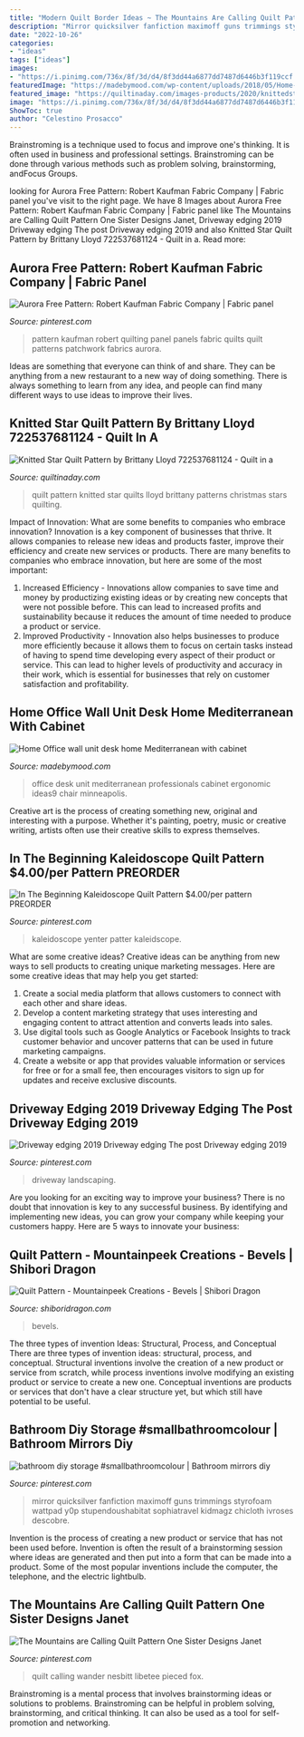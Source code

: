 ```yaml
---
title: "Modern Quilt Border Ideas ~ The Mountains Are Calling Quilt Pattern One Sister Designs Janet"
description: "Mirror quicksilver fanfiction maximoff guns trimmings styrofoam wattpad y0p stupendoushabitat sophiatravel kidmagz chicloth ivroses descobre"
date: "2022-10-26"
categories:
- "ideas"
tags: ["ideas"]
images:
- "https://i.pinimg.com/736x/8f/3d/d4/8f3dd44a6877dd7487d6446b3f119ccf.jpg"
featuredImage: "https://madebymood.com/wp-content/uploads/2018/05/Home-Office-wall-unit-desk-home-Mediterranean-with-theater-and-automation-professionals-x10-office-ideas.jpg"
featured_image: "https://quiltinaday.com/images-products/2020/knittedstar1.jpg"
image: "https://i.pinimg.com/736x/8f/3d/d4/8f3dd44a6877dd7487d6446b3f119ccf.jpg"
ShowToc: true
author: "Celestino Prosacco"
---
```



Brainstroming is a technique used to focus and improve one's thinking. It is often used in business and professional settings. Brainstroming can be done through various methods such as problem solving, brainstorming, andFocus Groups.

	

		
looking for Aurora Free Pattern: Robert Kaufman Fabric Company | Fabric panel you've visit to the right page. We have 8 Images about Aurora Free Pattern: Robert Kaufman Fabric Company | Fabric panel like The Mountains are Calling Quilt Pattern One Sister Designs Janet, Driveway edging 2019 Driveway edging The post Driveway edging 2019 and also Knitted Star Quilt Pattern by Brittany Lloyd 722537681124 - Quilt in a. Read more:
		
    
## Aurora Free Pattern: Robert Kaufman Fabric Company | Fabric Panel

<img loading=lazy src="https://i.pinimg.com/736x/88/bf/92/88bf9225c0a756c39c8e4f9db0df44c2.jpg" onerror="this.onerror=null;this.src='https://tse4.mm.bing.net/th?id=OIP.V2rz_f65_XhUdb-0R5osoQHaK0&amp;pid=15.1';" alt="Aurora Free Pattern: Robert Kaufman Fabric Company | Fabric panel">

_Source: pinterest.com_

>pattern kaufman robert quilting panel panels fabric quilts quilt patterns patchwork fabrics aurora. 

	

Ideas are something that everyone can think of and share. They can be anything from a new restaurant to a new way of doing something. There is always something to learn from any idea, and people can find many different ways to use ideas to improve their lives.

    
## Knitted Star Quilt Pattern By Brittany Lloyd 722537681124 - Quilt In A

<img loading=lazy src="https://quiltinaday.com/images-products/2020/knittedstar1.jpg" onerror="this.onerror=null;this.src='https://tse2.mm.bing.net/th?id=OIP.FmLgTwAKcTR41xhaRiAtsgHaKK&amp;pid=15.1';" alt="Knitted Star Quilt Pattern by Brittany Lloyd 722537681124 - Quilt in a">

_Source: quiltinaday.com_

>quilt pattern knitted star quilts lloyd brittany patterns christmas stars quilting. 

	

Impact of Innovation: What are some benefits to companies who embrace innovation?
Innovation is a key component of businesses that thrive. It allows companies to release new ideas and products faster, improve their efficiency and create new services or products. There are many benefits to companies who embrace innovation, but here are some of the most important: 
1. Increased Efficiency - Innovations allow companies to save time and money by productizing existing ideas or by creating new concepts that were not possible before. This can lead to increased profits and sustainability because it reduces the amount of time needed to produce a product or service. 
2. Improved Productivity - Innovation also helps businesses to produce more efficiently because it allows them to focus on certain tasks instead of having to spend time developing every aspect of their product or service. This can lead to higher levels of productivity and accuracy in their work, which is essential for businesses that rely on customer satisfaction and profitability.

    
## Home Office Wall Unit Desk Home Mediterranean With Cabinet

<img loading=lazy src="https://madebymood.com/wp-content/uploads/2018/05/Home-Office-wall-unit-desk-home-Mediterranean-with-theater-and-automation-professionals-x10-office-ideas.jpg" onerror="this.onerror=null;this.src='https://tse2.mm.bing.net/th?id=OIP.-S5tzBlgV0PqN7Ew5pvsEgHaLy&amp;pid=15.1';" alt="Home Office wall unit desk home Mediterranean with cabinet">

_Source: madebymood.com_

>office desk unit mediterranean professionals cabinet ergonomic ideas9 chair minneapolis. 

	

Creative art is the process of creating something new, original and interesting with a purpose. Whether it's painting, poetry, music or creative writing, artists often use their creative skills to express themselves.

    
## In The Beginning Kaleidoscope Quilt Pattern $4.00/per Pattern PREORDER

<img loading=lazy src="https://i.pinimg.com/736x/11/60/71/11607183aed422b36d074baafb944ebb.jpg" onerror="this.onerror=null;this.src='https://tse2.mm.bing.net/th?id=OIP.GNwaTk75lGu8ROISkNp-GgHaKF&amp;pid=15.1';" alt="In The Beginning Kaleidoscope Quilt Pattern $4.00/per pattern PREORDER">

_Source: pinterest.com_

>kaleidoscope yenter patter kaleidscope. 

	

What are some creative ideas?
Creative ideas can be anything from new ways to sell products to creating unique marketing messages. Here are some creative ideas that may help you get started: 
1. Create a social media platform that allows customers to connect with each other and share ideas. 
2. Develop a content marketing strategy that uses interesting and engaging content to attract attention and converts leads into sales. 
3. Use digital tools such as Google Analytics or Facebook Insights to track customer behavior and uncover patterns that can be used in future marketing campaigns. 
4. Create a website or app that provides valuable information or services for free or for a small fee, then encourages visitors to sign up for updates and receive exclusive discounts.

    
## Driveway Edging 2019 Driveway Edging The Post Driveway Edging 2019

<img loading=lazy src="https://i.pinimg.com/736x/8f/3d/d4/8f3dd44a6877dd7487d6446b3f119ccf.jpg" onerror="this.onerror=null;this.src='https://tse1.mm.bing.net/th?id=OIP.OrgUtrJQIej6aeN3pvQa2gHaJ4&amp;pid=15.1';" alt="Driveway edging 2019 Driveway edging The post Driveway edging 2019">

_Source: pinterest.com_

>driveway landscaping. 

	

Are you looking for an exciting way to improve your business? There is no doubt that innovation is key to any successful business. By identifying and implementing new ideas, you can grow your company while keeping your customers happy. Here are 5 ways to innovate your business: 

    
## Quilt Pattern - Mountainpeek Creations - Bevels | Shibori Dragon

<img loading=lazy src="http://cdn.shopify.com/s/files/1/1139/2550/products/Bevels-2_grande.JPG?v=1461503039" onerror="this.onerror=null;this.src='https://tse3.mm.bing.net/th?id=OIP.zFT2u5nVFaGr0g1FEs7tLQAAAA&amp;pid=15.1';" alt="Quilt Pattern - Mountainpeek Creations - Bevels | Shibori Dragon">

_Source: shiboridragon.com_

>bevels. 

	

The three types of invention Ideas: Structural, Process, and Conceptual
There are three types of invention ideas: structural, process, and conceptual. Structural inventions involve the creation of a new product or service from scratch, while process inventions involve modifying an existing product or service to create a new one. Conceptual inventions are products or services that don't have a clear structure yet, but which still have potential to be useful.

    
## Bathroom Diy Storage #smallbathroomcolour | Bathroom Mirrors Diy

<img loading=lazy src="https://i.pinimg.com/736x/73/5a/3a/735a3af00eb2f1c6bb748100c9beb254.jpg" onerror="this.onerror=null;this.src='https://tse2.mm.bing.net/th?id=OIP.WgDztVVuqoxYHzOY1LPxMAHaJ3&amp;pid=15.1';" alt="bathroom diy storage #smallbathroomcolour | Bathroom mirrors diy">

_Source: pinterest.com_

>mirror quicksilver fanfiction maximoff guns trimmings styrofoam wattpad y0p stupendoushabitat sophiatravel kidmagz chicloth ivroses descobre. 

	

Invention is the process of creating a new product or service that has not been used before. Invention is often the result of a brainstorming session where ideas are generated and then put into a form that can be made into a product. Some of the most popular inventions include the computer, the telephone, and the electric lightbulb.

    
## The Mountains Are Calling Quilt Pattern One Sister Designs Janet

<img loading=lazy src="https://i.pinimg.com/736x/45/45/57/4545572fc824d8a30cb506700eff0dae.jpg" onerror="this.onerror=null;this.src='https://tse2.mm.bing.net/th?id=OIP.d3UxouQpHbEC7Z1oF32XDwHaHd&amp;pid=15.1';" alt="The Mountains are Calling Quilt Pattern One Sister Designs Janet">

_Source: pinterest.com_

>quilt calling wander nesbitt libetee pieced fox. 

	

Brainstroming is a mental process that involves brainstorming ideas or solutions to problems. Brainstroming can be helpful in problem solving, brainstorming, and critical thinking. It can also be used as a tool for self-promotion and networking.

